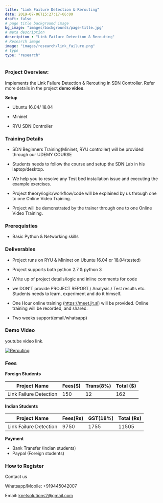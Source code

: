 ```yaml
---
title: "Link Failure Detection & Rerouting"
date: 2019-07-06T15:27:17+06:00
draft: false
# page title background image
bg_image: "images/backgrounds/page-title.jpg"
# meta description
description : "Link Failure Detection & Rerouting"
# Research image
image: "images/research/link_failure.png"
# type
type: "research"
---
```




### Project Overview:

Implements the Link Failure Detection & Rerouting in SDN Controller.
Refer more details in the project **demo video**.

**Setup**

- Ubuntu 16.04/ 18.04

- Mininet

- RYU SDN Controller


### Training Details

- SDN Beginners Training(Mininet, RYU controller) will be provided through our UDEMY COURSE

- Students needs to follow the course and setup the SDN Lab in his laptop/desktop.

- We help you to resolve any Test bed installation issue and executing the example exercises.

- Project theory/logic/workflow/code will be explained by us through one to one Online Video Training.

- Project will be demonstrated by the trainer through one to one Online Video Training.


### Prerequisties

* Basic Python & Networking skills 


### Deliverables	

* Project runs on RYU & Mininet on Ubuntu 16.04 or 18.04(tested)

* Project supports both python 2.7 & python 3

* Write up of project details/logic  and inline comments for code

* we DON'T provide PROJECT REPORT / Analysis / Test results etc. Students needs to learn, experiment and do it himself.

* One Hour online training (https://meet.jit.si) will be provided. Online training will be recorded, and  shared.

* Two weeks support(email/whatsapp)


### Demo Video

youtube video link.

[![Rerouting](https://img.youtube.com/vi/uzIJ3E3dolk/0.jpg)](https://youtu.be/uzIJ3E3dolk "Rerouting")


### Fees

**Foreign Students**

| Project Name         | Fees($) | Trans(8%) | Total ($)|
|----------------------|---------|-----------|-----------|
|Link Failure Detection     | 150    |   12      | 162       |


**Indian Students**

| Project Name         | Fees(Rs) | GST(18%) | Total (Rs)|
|----------------------|---------|-----------|-----------|
|Link Failure Detection     | 9750     |   1755 |  11505 |

**Payment**

* Bank Transfer  (Indian students)
* Paypal (Foreign students)

### How to Register

Contact us

Whatsapp/Mobile: +919445042007

Email:  knetsolutions2@gmail.com